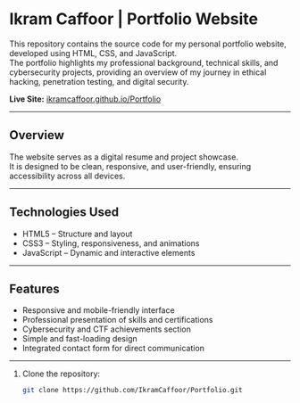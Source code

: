 # Ikram Caffoor | Portfolio Website

This repository contains the source code for my personal portfolio website, developed using HTML, CSS, and JavaScript.  
The portfolio highlights my professional background, technical skills, and cybersecurity projects, providing an overview of my journey in ethical hacking, penetration testing, and digital security.

**Live Site:** [ikramcaffoor.github.io/Portfolio](https://ikramcaffoor.github.io/Porfolio/)

---

## Overview

The website serves as a digital resume and project showcase.  
It is designed to be clean, responsive, and user-friendly, ensuring accessibility across all devices.

---

## Technologies Used

- HTML5 – Structure and layout  
- CSS3 – Styling, responsiveness, and animations  
- JavaScript – Dynamic and interactive elements  

---

## Features

- Responsive and mobile-friendly interface  
- Professional presentation of skills and certifications  
- Cybersecurity and CTF achievements section  
- Simple and fast-loading design  
- Integrated contact form for direct communication  

---


1. Clone the repository:
   ```bash
   git clone https://github.com/IkramCaffoor/Portfolio.git
